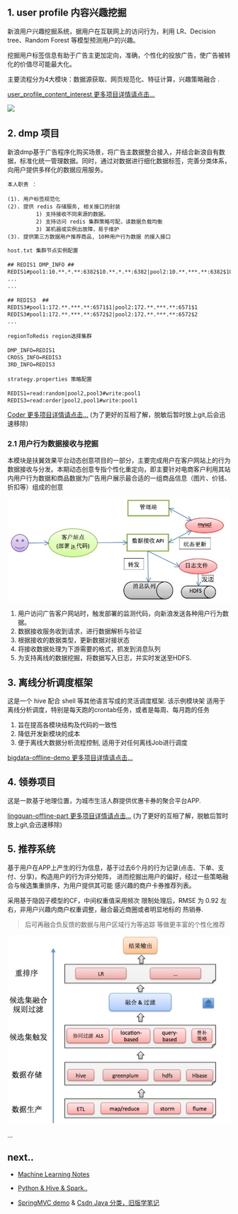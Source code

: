 
## 1. user profile 内容兴趣挖掘

新浪用户兴趣挖掘系统，据用户在互联网上的访问行为，利用 LR、Decision tree、Random Forest 等模型预测用户的兴趣。 

挖掘用户标签信息有助于广告主更加定向，准确，个性化的投放广告，使广告被转化的价值尽可能最大化。 

主要流程分为4大模块：数据源获取、网页规范化、特征计算，兴趣策略融合 .

[user_profile_content_interest 更多项目详情请点击...][4]

![][img1]

## 2. dmp 项目

新浪dmp基于广告程序化购买场景，将广告主数据整合接入，并结合新浪自有数据，标准化统一管理数据。同时，通过对数据进行细化数据标签，完善分类体系，向用户提供多样化的数据应用服务。 

```
本人职责 ：

(1). 用户标签规范化
(2). 提供 redis 存储服务, 相关接口的封装      
         1) 支持接收不同来源的数据。
         2) 支持访问 redis 集群策略可配，读数据负载均衡
         3) 某机器或实例出故障，易于维护
(3). 提供第三方数据用户推荐商品, 10种用户行为数据 的接入接口
```

```
host.txt 集群节点实例配置

## REDIS1 DMP_INFO ##
REDIS1#pool1:10.**.*.**:6382$10.**.*.**:6382|pool2:10.**.***.**:6382$10.**.*.**:6382|pool3:10.**.**.**:6382$10.**.*.**:6382
...
...

## REDIS3  ##
REDIS3#pool1:172.**.***.**:6571$1|pool2:172.**.***.**:6571$1
REDIS3#pool1:172.**.***.**:6572$2|pool2:172.**.***.**:6572$2
...

regionToRedis region选择集群

DMP_INFO=REDIS1
CROSS_INFO=REDIS3
3RD_INFO=REDIS3

strategy.properties 策略配置

REDIS1=read:random|pool2,pool3#write:pool1
REDIS3=read:order|pool2,pool1#write:pool1
```

[Coder 更多项目详情请点击...][redis_part] (为了更好的互相了解，脱敏后暂时放上git,后会迅速移除)

### 2.1 用户行为数据接收与挖掘

本模块是扶翼效果平台动态创意项目的一部分，主要完成用户在客户网站上的行为数据接收与分发。本期动态创意专指个性化重定向，即主要针对电商客户利用其站内用户行为数据和商品数据为广告用户展示最合适的一组商品信息（图片、价钱、折扣等）组成的创意

<div class="limg0">
<img src="/images/resume_project/dmp-3.jpeg" width="680" />
</div>

1. 用户访问广告客户网站时，触发部署的监测代码，向新浪发送各种用户行为数据。
2. 数据接收服务收到请求，进行数据解析与验证
3. 根据接收的数据类型，更新数据对接状态
4. 将接收数据处理为下游需要的格式，抓发到消息队列
5. 为支持离线的数据挖掘，将数据写入日志，并实时发送至HDFS.

## 3. 离线分析调度框架

这是一个 hive 配合 shell 等其他语言写成的灵活调度框架. 该示例模块架 适用于离线分析调度，特别是每天跑的crontab任务，或者是每周、每月跑的任务

1. 旨在提高各模块结构及代码的一致性 
2. 降低开发新模块的成本 
3. 便于离线大数据分析流程控制, 适用于对任何离线Job进行调度

[bigdata-offline-demo 更多项目详情请点击...][2]

## 4. 领券项目

这是一款基于地理位置，为城市生活人群提供优惠卡券的聚合平台APP.

[lingquan-offline-part 更多项目详情请点击...][1]   (为了更好的互相了解，脱敏后暂时放上git,会迅速移除)


## 5. 推荐系统

基于用户在APP上产生的行为信息，基于过去6个月的行为记录(点击、下单、支付、分享)，构造用户的行为评分矩阵， 进而挖掘出用户的偏好，经过一些策略融合与候选集重排序，为用户提供其可能 感兴趣的商户卡券推荐列表。

采用基于隐因子模型的CF，中间权重值采用频次 限制处理后，RMSE 为 0.92 左右，非用户兴趣内商户权重调整，融合最近商圈或者明显地标的 热销券. 

> 后可再融合负反馈的数据与用户区域行为等追踪 等做更丰富的个性化推荐

<img src="/images/recommendation/rs-demo.png" width="600" />

...

## next..

- [Machine Learning Notes][5]

- [Python & Hive & Spark..][6]

- [SpringMVC demo][s1] & [Csdn Java 分类，旧版学笔记][c1]

[s1]: https://github.com/blair101/language/tree/master/java/springMVC_demo
[c1]: https://blog.csdn.net/robbyo/article/category/1328994/14

[1]: https://github.com/blair101/baby/tree/master/cron-lingquan-offline-part
[2]: https://github.com/blair101/bigdata/tree/master/bigdata-offline-demo
[4]: /user_profile_content_interest/
[5]: /deeplearning/
[6]: /project_frame/

[redis_part]: https://github.com/blair101/baby/tree/master/redis
[img1]: /images/resume_project/user_interest_img.png
